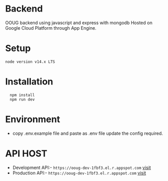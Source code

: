 # Backend

OOUG backend using javascript and express with mongodb
Hosted on Google Cloud Platform through App Engine.

# Setup

```
node version v14.x LTS

```

# Installation

```
  npm install
  npm run dev

```

# Environment

- copy .env.example file and paste as .env file update the config required.

# API HOST

- Development API:- `https://ooug-dev-1fbf3.el.r.appspot.com` [visit](https://ooug-dev-1fbf3.el.r.appspot.com)
- Production API:- `https://ooug-dev-1fbf3.el.r.appspot.com` [visit](https://ooug-dev-1fbf3.el.r.appspot.com)
